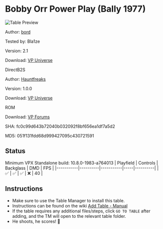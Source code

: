 # Bobby Orr Power Play (Bally 1977)

![Table Preview](../../images/vpx-bobbyorr.png)

Author: [bord](https://vpuniverse.com/profile/9265-bord/)  

Tested by: Bla1ze

Version: 2.1

Download: [VP Universe](https://vpuniverse.com/files/file/9794-bobby-orr-power-play-bally-1977/)

DirectB2S

Author: [Hauntfreaks](https://vpuniverse.com/profile/5216-hauntfreaks/) 

Version: 1.0.0

Download: [VP Universe](https://vpuniverse.com/files/file/12797-power-play-bally-1977/)

ROM

Download: [VP Forums](https://www.vpforums.org/index.php?app=downloads&showfile=707)

SHA: fc0c99d643b72040b032092f8bf656ea1df7a5d2

MD5: 051f131fdd68d999427095c430721591

## Status 

Minimum VPX Standalone build: 10.8.0-1983-a764013
| Playfield | Controls | Backglass | DMD | FPS | 
|-----------|----------|-----------|-----|----------|
| :white_check_mark: | :white_check_mark: | :white_check_mark: | :x: | 40 |

## Instructions

- Make sure to use the Table Manager to install this table.
- Instructions can be found on the wiki [Add Table - Manual](https://github.com/LegendsUnchained/vpx-standalone-alp4k/wiki/%5B04%5D-%F0%9F%A7%A1-TM-%E2%80%90-Other-Features#add-table---manual)
- If the table requires any additional files/steps, click `GO TO TABLE` after adding, and the TM will open to the relevant table folder.
- He shoots, he scores! 🏒

